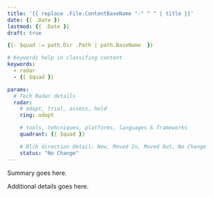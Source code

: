 ```yaml
---
title: '{{ replace .File.ContentBaseName "-" " " | title }}'
date: {{ .Date }}
lastmod: {{ .Date }}
draft: true

{{- $quad := path.Dir .Path | path.BaseName  }}

# Keywords help in classifing content
keywords:
  - radar
  - {{ $quad }}

params:
  # Tech Radar details
  radar:
    # adopt, trial, assess, hold
    ring: adopt

    # tools, tehcniques, platforms, languages & frameworks
    quadrant: {{ $quad }}

    # Blib direction detail: New, Moved In, Moved Out, No Change
    status: "No Change"
---
```


Summary goes here.

<!--more-->

Additional details goes here.

